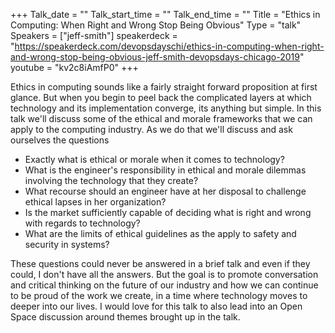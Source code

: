 +++
Talk_date = ""
Talk_start_time = ""
Talk_end_time = ""
Title = "Ethics in Computing: When Right and Wrong Stop Being Obvious"
Type = "talk"
Speakers = ["jeff-smith"]
speakerdeck = "https://speakerdeck.com/devopsdayschi/ethics-in-computing-when-right-and-wrong-stop-being-obvious-jeff-smith-devopsdays-chicago-2019"
youtube = "kv2c8iAmfP0"
+++

Ethics in computing sounds like a fairly straight forward proposition at first glance. But when you begin to peel back the complicated layers at which technology and its implementation converge, its anything but simple. In this talk we'll discuss some of the ethical and morale frameworks that we can apply to the computing industry. As we do that we'll discuss and ask ourselves the questions

- Exactly what is ethical or morale when it comes to technology?
- What is the engineer's responsibility in ethical and morale dilemmas involving the technology that they create?
- What recourse should an engineer have at her disposal to challenge ethical lapses in her organization?
- Is the market sufficiently capable of deciding what is right and wrong with regards to technology?
- What are the limits of ethical guidelines as the apply to safety and security in systems?

These questions could never be answered in a brief talk and even if they could, I don't have all the answers. But the goal is to promote conversation and critical thinking on the future of our industry and how we can continue to be proud of the work we create, in a time where technology moves to deeper into our lives. I would love for this talk to also lead into an Open Space discussion around themes brought up in the talk.

